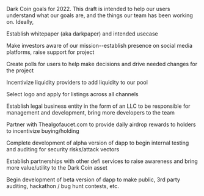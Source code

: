 Dark Coin goals for 2022. This draft is intended to help our users understand what our goals are, and the things our team has been working on. Ideally, 

Establish whitepaper (aka darkpaper) and intended usecase

Make investors aware of our mission--establish presence on social media platforms, raise support for project

Create polls for users to help make decisions and drive needed changes for the project

Incentivize liquidity providers to add liquidity to our pool

Select logo and apply for listings across all channels

Establish legal business entity in the form of an LLC to be responsible for management and development, bring more developers to the team

Partner with Thealgofaucet.com to provide daily airdrop rewards to holders to incentivize buying/holding

Complete development of alpha version of dapp to begin internal testing and auditing for security risks/attack vectors

Establish partnerships with other defi services to raise awareness and bring more value/utility to the Dark Coin asset

Begin development of beta version of dapp to make public, 3rd party auditing, hackathon / bug hunt contests, etc.
